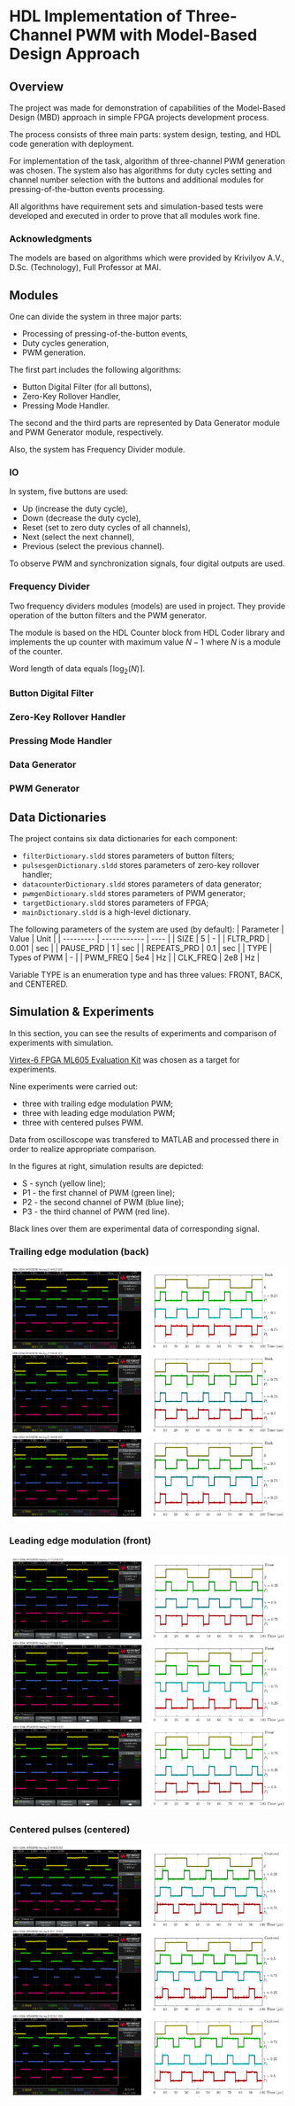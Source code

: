 # HDL Implementation of Three-Channel PWM with Model-Based Design Approach

## Overview

The project was made for demonstration of capabilities of the Model-Based Design (MBD)
approach in simple FPGA projects development process.

The process consists of three main parts: system design, testing, and HDL code generation
with deployment.

For implementation of the task, algorithm of three-channel PWM generation was chosen.
The system also has algorithms for duty cycles setting and channel number selection with
the buttons and additional modules for pressing-of-the-button events processing.

All algorithms have requirement sets and simulation-based tests were developed and
executed in order to prove that all modules work fine.  

### Acknowledgments

The models are based on algorithms which were provided by Krivilyov A.V.,
D.Sc. (Technology), Full Professor at MAI.  

## Modules

One can divide the system in three major parts:
- Processing of pressing-of-the-button events,
- Duty cycles generation,
- PWM generation.

The first part includes the following algorithms:
- Button Digital Filter (for all buttons),
- Zero-Key Rollover Handler,
- Pressing Mode Handler.

The second and the third parts are represented by Data Generator module and
PWM Generator module, respectively. 

Also, the system has Frequency Divider module.

### IO

In system, five buttons are used:
- Up (increase the duty cycle),
- Down (decrease the duty cycle),
- Reset (set to zero duty cycles of all channels),
- Next (select the next channel),
- Previous (select the previous channel).

To observe PWM and synchronization signals, four digital outputs are used.

### Frequency Divider

Two frequency dividers modules (models) are used in project. They provide operation of the button filters and the PWM generator. 

The module is based on the HDL Counter block from HDL Coder library and implements the up counter with maximum value $N-1$ where $N$ is a module of the counter.

Word length of data equals $\lceil \log_{2}(N) \rceil$.

### Button Digital Filter

### Zero-Key Rollover Handler

### Pressing Mode Handler

### Data Generator

### PWM Generator

## Data Dictionaries

The project contains six data dictionaries for each component:
- `filterDictionary.sldd` stores parameters of button filters;
- `pulsesgenDictionary.sldd` stores parameters of zero-key rollover handler;
- `datacounterDictionary.sldd` stores parameters of data generator;
- `pwmgenDictionary.sldd` stores parameters of PWM generator;
- `targetDictionary.sldd` stores parameters of FPGA;
- `mainDictionary.sldd` is a high-level dictionary.

The following parameters of the system are used (by default):
| Parameter   | Value        | Unit |
| ---------   | ------------ | ---- |
| SIZE        | 5            | -    |
| FLTR_PRD    | 0.001        | sec  |
| PAUSE_PRD   | 1            | sec  |
| REPEATS_PRD | 0.1          | sec  |
| TYPE        | Types of PWM | -    |
| PWM_FREQ    | 5e4          | Hz   |
| CLK_FREQ    | 2e8          | Hz   |

Variable TYPE is an enumeration type and has three values: FRONT, BACK, and CENTERED.

## Simulation & Experiments

In this section, you can see the results of experiments and comparison of experiments with simulation.

[Virtex-6 FPGA ML605 Evaluation Kit](https://www.xilinx.com/products/boards-and-kits/ek-v6-ml605-g.html) was chosen as a target for experiments.

Nine experiments were carried out:
- three with trailing edge modulation PWM;
- three with leading edge modulation PWM;
- three with centered pulses PWM.

Data from oscilloscope was transfered to MATLAB and processed there in order to realize appropriate comparison.

In the figures at right, simulation results are depicted:
- S - synch (yellow line);
- P1 - the first channel of PWM (green line);
- P2 - the second channel of PWM (blue line);
- P3 - the third channel of PWM (red line).

Black lines over them are experimental data of corresponding signal.

### Trailing edge modulation (back)

![](https://github.com/andrewrays/pwm-mbd-demo/blob/automate_tests/images/b_exp_sim.png)

### Leading edge modulation (front)

![](https://github.com/andrewrays/pwm-mbd-demo/blob/automate_tests/images/f_exp_sim.png)

### Centered pulses (centered)

![](https://github.com/andrewrays/pwm-mbd-demo/blob/automate_tests/images/c_exp_sim.png)
